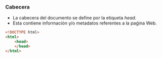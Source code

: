 ### Cabecera

- La cabecera del documento se define por la etiqueta _head_. 
- Esta contiene información y/o metadatos referentes a la paǵina Web.
````HTML
<!DOCTYPE html>
<html>
    <head>
    </head>
</html>
````
